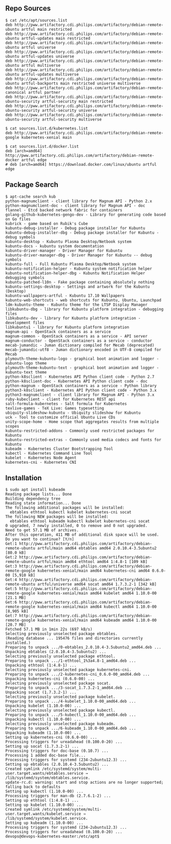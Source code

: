 ## Repo Sources

    $ cat /etc/apt/sources.list
    deb http://pww.artifactory.cdi.philips.com/artifactory/debian-remote-ubuntu artful main restricted
    deb http://pww.artifactory.cdi.philips.com/artifactory/debian-remote-ubuntu artful-updates main restricted
    deb http://pww.artifactory.cdi.philips.com/artifactory/debian-remote-ubuntu artful universe
    deb http://pww.artifactory.cdi.philips.com/artifactory/debian-remote-ubuntu artful-updates universe
    deb http://pww.artifactory.cdi.philips.com/artifactory/debian-remote-ubuntu artful multiverse
    deb http://pww.artifactory.cdi.philips.com/artifactory/debian-remote-ubuntu artful-updates multiverse
    deb http://pww.artifactory.cdi.philips.com/artifactory/debian-remote-ubuntu artful-backports main restricted universe multiverse
    deb http://pww.artifactory.cdi.philips.com/artifactory/debian-remote-canonical artful partner
    deb http://pww.artifactory.cdi.philips.com/artifactory/debian-remote-ubuntu-security artful-security main restricted
    deb http://pww.artifactory.cdi.philips.com/artifactory/debian-remote-ubuntu-security artful-security universe
    deb http://pww.artifactory.cdi.philips.com/artifactory/debian-remote-ubuntu-security artful-security multiverse

    $ cat sources.list.d/kubernetes.list
    deb http://pww.artifactory.cdi.philips.com/artifactory/debian-remote-google kubernetes-xenial main

    $ cat sources.list.d/docker.list
    deb [arch=amd64] http://pww.artifactory.cdi.philips.com/artifactory/debian-remote-docker artful edge
    # deb [arch=amd64] https://download.docker.com/linux/ubuntu artful edge


## Package Search


    $ apt-cache search kub
    python-magnumclient - client library for Magnum API - Python 2.x
    python-magnumclient-doc - client library for Magnum API - doc
    flannel - Etcd backed network fabric for containers
    golang-github-kubernetes-gengo-dev - Library for generating code based on Go files
    kubrick - game based on Rubik's Cube
    kubuntu-debug-installer - Debug package installer for Kubuntu
    kubuntu-debug-installer-dbg - Debug package installer for Kubuntu - debug symbols
    kubuntu-desktop - Kubuntu Plasma Desktop/Netbook system
    kubuntu-docs - kubuntu system documentation
    kubuntu-driver-manager - Driver Manager for Kubuntu
    kubuntu-driver-manager-dbg - Driver Manager for Kubuntu -- debug symbols
    kubuntu-full - Full Kubuntu Plasma Desktop/Netbook system
    kubuntu-notification-helper - Kubuntu system notification helper
    kubuntu-notification-helper-dbg - Kubuntu Notification Helper debugging symbols
    kubuntu-patched-l10n - Fake package containing absolutely nothing
    kubuntu-settings-desktop - Settings and artwork for the Kubuntu (Desktop)
    kubuntu-wallpapers-artful - Kubuntu 17.10 Wallpapers
    kubuntu-web-shortcuts - web shortcuts for Kubuntu, Ubuntu, Launchpad
    ldm-kubuntu-theme - Kubuntu theme for the LTSP Display Manager
    libkubuntu-dbg - library for Kubuntu platform integration - debugging files
    libkubuntu-dev - library for Kubuntu platform integration - development files
    libkubuntu1 - library for Kubuntu platform integration
    magnum-api - OpenStack containers as a service
    magnum-common - OpenStack containers as a service - API server
    magnum-conductor - OpenStack containers as a service - conductor
    mecab-jumandic - Juman dictionary compiled for Mecab (deprecated)
    mecab-jumandic-utf8 - Juman dictionary encoded in UTF-8 compiled for Mecab
    plymouth-theme-kubuntu-logo - graphical boot animation and logger - kubuntu-logo theme
    plymouth-theme-kubuntu-text - graphical boot animation and logger - kubuntu-text theme
    python-k8sclient - Kubernetes API Python client code - Python 2.7
    python-k8sclient-doc - Kubernetes API Python client code - doc
    python-magnum - OpenStack containers as a service - Python library
    python3-k8sclient - Kubernetes API Python client code - Python 3.x
    python3-magnumclient - client library for Magnum API - Python 3.x
    ruby-kubeclient - client for Kubernetes REST api
    salt-formula-kubernetes - Salt formula for Kubernetes
    texlive-games - TeX Live: Games typesetting
    ubiquity-slideshow-kubuntu - Ubiquity slideshow for Kubuntu
    uck - Tool to customize official Ubuntu Live CDs
    unity-scope-home - Home scope that aggregates results from multiple scopes
    kubuntu-restricted-addons - Commonly used restricted packages for Kubuntu
    kubuntu-restricted-extras - Commonly used media codecs and fonts for Kubuntu
    kubeadm - Kubernetes Cluster Bootstrapping Tool
    kubectl - Kubernetes Command Line Tool
    kubelet - Kubernetes Node Agent
    kubernetes-cni - Kubernetes CNI

## Installation

    $ sudo apt install kubeadm
    Reading package lists... Done
    Building dependency tree
    Reading state information... Done
    The following additional packages will be installed:
      ebtables ethtool kubectl kubelet kubernetes-cni socat
    The following NEW packages will be installed:
      ebtables ethtool kubeadm kubectl kubelet kubernetes-cni socat
    0 upgraded, 7 newly installed, 0 to remove and 0 not upgraded.
    Need to get 57.1 MB of archives.
    After this operation, 411 MB of additional disk space will be used.
    Do you want to continue? [Y/n]
    Get:1 http://pww.artifactory.cdi.philips.com/artifactory/debian-remote-ubuntu artful/main amd64 ebtables amd64 2.0.10.4-3.5ubuntu2 [80.0 kB]
    Get:2 http://pww.artifactory.cdi.philips.com/artifactory/debian-remote-ubuntu artful/main amd64 ethtool amd64 1:4.8-1 [109 kB]
    Get:3 http://pww.artifactory.cdi.philips.com/artifactory/debian-remote-google kubernetes-xenial/main amd64 kubernetes-cni amd64 0.6.0-00 [5,910 kB]
    Get:4 http://pww.artifactory.cdi.philips.com/artifactory/debian-remote-ubuntu artful/universe amd64 socat amd64 1.7.3.2-1 [342 kB]
    Get:5 http://pww.artifactory.cdi.philips.com/artifactory/debian-remote-google kubernetes-xenial/main amd64 kubelet amd64 1.10.0-00 [21.1 MB]
    Get:6 http://pww.artifactory.cdi.philips.com/artifactory/debian-remote-google kubernetes-xenial/main amd64 kubectl amd64 1.10.0-00 [8,905 kB]
    Get:7 http://pww.artifactory.cdi.philips.com/artifactory/debian-remote-google kubernetes-xenial/main amd64 kubeadm amd64 1.10.0-00 [20.7 MB]
    Fetched 57.1 MB in 1min 22s (697 kB/s)
    Selecting previously unselected package ebtables.
    (Reading database ... 195476 files and directories currently installed.)
    Preparing to unpack .../0-ebtables_2.0.10.4-3.5ubuntu2_amd64.deb ...
    Unpacking ebtables (2.0.10.4-3.5ubuntu2) ...
    Selecting previously unselected package ethtool.
    Preparing to unpack .../1-ethtool_1%3a4.8-1_amd64.deb ...
    Unpacking ethtool (1:4.8-1) ...
    Selecting previously unselected package kubernetes-cni.
    Preparing to unpack .../2-kubernetes-cni_0.6.0-00_amd64.deb ...
    Unpacking kubernetes-cni (0.6.0-00) ...
    Selecting previously unselected package socat.
    Preparing to unpack .../3-socat_1.7.3.2-1_amd64.deb ...
    Unpacking socat (1.7.3.2-1) ...
    Selecting previously unselected package kubelet.
    Preparing to unpack .../4-kubelet_1.10.0-00_amd64.deb ...
    Unpacking kubelet (1.10.0-00) ...
    Selecting previously unselected package kubectl.
    Preparing to unpack .../5-kubectl_1.10.0-00_amd64.deb ...
    Unpacking kubectl (1.10.0-00) ...
    Selecting previously unselected package kubeadm.
    Preparing to unpack .../6-kubeadm_1.10.0-00_amd64.deb ...
    Unpacking kubeadm (1.10.0-00) ...
    Setting up kubernetes-cni (0.6.0-00) ...
    Processing triggers for ureadahead (0.100.0-20) ...
    Setting up socat (1.7.3.2-1) ...
    Processing triggers for doc-base (0.10.7) ...
    Processing 1 added doc-base file...
    Processing triggers for systemd (234-2ubuntu12.3) ...
    Setting up ebtables (2.0.10.4-3.5ubuntu2) ...
    Created symlink /etc/systemd/system/multi-user.target.wants/ebtables.service → /lib/systemd/system/ebtables.service.
    update-rc.d: warning: start and stop actions are no longer supported; falling back to defaults
    Setting up kubectl (1.10.0-00) ...
    Processing triggers for man-db (2.7.6.1-2) ...
    Setting up ethtool (1:4.8-1) ...
    Setting up kubelet (1.10.0-00) ...
    Created symlink /etc/systemd/system/multi-user.target.wants/kubelet.service → /lib/systemd/system/kubelet.service.
    Setting up kubeadm (1.10.0-00) ...
    Processing triggers for systemd (234-2ubuntu12.3) ...
    Processing triggers for ureadahead (0.100.0-20) ...
    devops@devops-kubernetes-master:/etc/apt$
